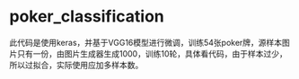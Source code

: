# poker_classification

此代码是使用keras，并基于VGG16模型进行微调，训练54张poker牌，源样本图片只有一份，由图片生成器生成1000，训练10轮，具体看代码，由于样本过少，所以过拟合，实际使用应加多样本数。